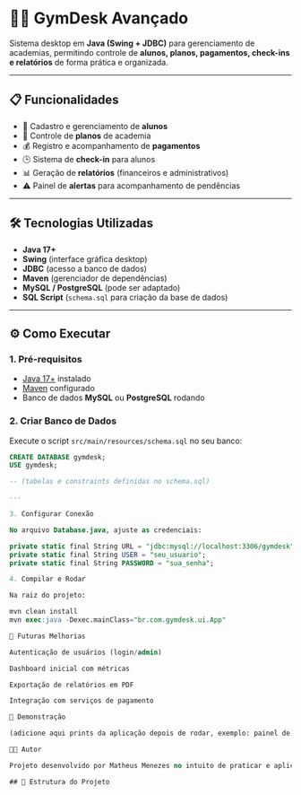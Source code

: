 # 🏋️‍♂️ GymDesk Avançado

Sistema desktop em **Java (Swing + JDBC)** para gerenciamento de academias, permitindo controle de **alunos, planos, pagamentos, check-ins e relatórios** de forma prática e organizada.

---

## 📋 Funcionalidades

- 📌 Cadastro e gerenciamento de **alunos**
- 📝 Controle de **planos** de academia
- 💰 Registro e acompanhamento de **pagamentos**
- 🕒 Sistema de **check-in** para alunos
- 📊 Geração de **relatórios** (financeiros e administrativos)
- ⚠️ Painel de **alertas** para acompanhamento de pendências

---

## 🛠️ Tecnologias Utilizadas

- **Java 17+**
- **Swing** (interface gráfica desktop)
- **JDBC** (acesso a banco de dados)
- **Maven** (gerenciador de dependências)
- **MySQL / PostgreSQL** (pode ser adaptado)
- **SQL Script** (`schema.sql` para criação da base de dados)

---

## ⚙️ Como Executar

### 1. Pré-requisitos
- [Java 17+](https://adoptium.net/) instalado  
- [Maven](https://maven.apache.org/) configurado  
- Banco de dados **MySQL** ou **PostgreSQL** rodando  

### 2. Criar Banco de Dados
Execute o script `src/main/resources/schema.sql` no seu banco:

```sql
CREATE DATABASE gymdesk;
USE gymdesk;

-- (tabelas e constraints definidas no schema.sql)

---

3. Configurar Conexão

No arquivo Database.java, ajuste as credenciais:

private static final String URL = "jdbc:mysql://localhost:3306/gymdesk";
private static final String USER = "seu_usuario";
private static final String PASSWORD = "sua_senha";

4. Compilar e Rodar

Na raiz do projeto:

mvn clean install
mvn exec:java -Dexec.mainClass="br.com.gymdesk.ui.App"

🚀 Futuras Melhorias

Autenticação de usuários (login/admin)

Dashboard inicial com métricas

Exportação de relatórios em PDF

Integração com serviços de pagamento

📸 Demonstração

(adicione aqui prints da aplicação depois de rodar, exemplo: painel de alunos, tela de planos, etc.)

👨‍💻 Autor

Projeto desenvolvido por Matheus Menezes no intuito de praticar e aplicar conceitos de Java, JDBC e desenvolvimento de sistemas desktop.

## 📂 Estrutura do Projeto

